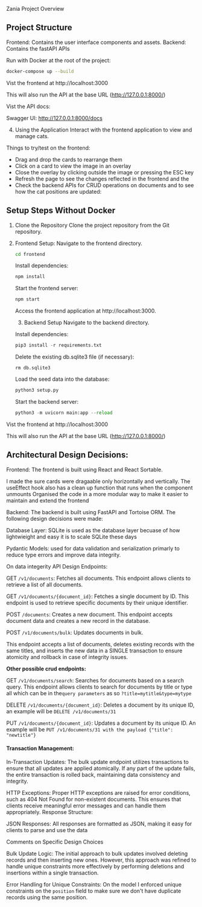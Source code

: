 Zania Project Overview

## Project Structure

Frontend: Contains the user interface components and assets.
Backend: Contains the fastAPI APIs

Run with Docker at the root of the project:

```sh
docker-compose up --build
```

Vist the frontend at http://localhost:3000

This will also run the API at the base URL (http://127.0.0.1:8000/)

Vist the API docs:

Swagger UI: http://127.0.0.1:8000/docs

4. Using the Application
   Interact with the frontend application to view and manage cats.

Things to try/test on the frontend:

- Drag and drop the cards to rearrange them
- Click on a card to view the image in an overlay
- Close the overlay by clicking outside the image or pressing the ESC key
- Refresh the page to see the changes reflected in the frontend and the
- Check the backend APIs for CRUD operations on documents and to see how the cat positions are updated:

## Setup Steps Without Docker

1. Clone the Repository
   Clone the project repository from the Git repository.

2. Frontend Setup: 
   Navigate to the frontend directory.

   ```sh
   cd frontend
   ```

   Install dependencies:

   ```js
   npm install
   ```

   Start the frontend server:

   ```js
   npm start
   ```

   Access the frontend application at http://localhost:3000.

   3. Backend Setup
      Navigate to the backend directory.

   Install dependencies:

   ```py
   pip3 install -r requirements.txt
   ```

   Delete the existing db.sqlite3 file (if necessary):

   ```
   rm db.sqlite3
   ```

   Load the seed data into the database:

   ```py
   python3 setup.py
   ```

   Start the backend server:

   ```py
   python3 -m uvicorn main:app --reload
   ```

Vist the frontend at http://localhost:3000

This will also run the API at the base URL (http://127.0.0.1:8000/)

## Architectural Design Decisions:

Frontend: The frontend is built using React and React Sortable.

I made the sure cards were dragaable only horizontally and vertically.
The useEffect hook also has a clean up function that runs when the component unmounts
Organised the code in a more modular way to make it easier to maintain and extend the frontend

Backend: The backend is built using FastAPI and Tortoise ORM. The following design decisions were made:

Database Layer: SQLite is used as the database layer becuase of how lightwieight and easy it is to scale SQLite these days

Pydantic Models: used for data validation and serialization primarly to reduce type errors and improve data integrity.

On data integerity
API Design Endpoints:

GET `/v1/documents`: Fetches all documents. This endpoint allows clients to retrieve a list of all documents.

GET `/v1/documents/{document_id}`: Fetches a single document by ID.
This endpoint is used to retrieve specific documents by their unique identifier.

POST `/documents`: Creates a new document. This endpoint accepts document data and creates a new record in the database.

POST `/v1/documents/bulk`: Updates documents in bulk.

This endpoint accepts a list of documents, deletes existing records with the same titles, and inserts the new data in a SINGLE transaction to ensure atomicity and rollback in case of integrity issues.

**Other possible crud endpoints:**

GET `/v1/documents/search`: Searches for documents based on a search query. This endpoint allows clients to search for documents by title or type all which can be in the`query parameters` as so `?title=mytitle&type=mytype`

DELETE `/v1/documents/{document_id}`: Deletes a document by its unique ID, an example will be `DELETE /v1/documents/31`

PUT `/v1/documents/{document_id}`: Updates a document by its unique ID. An example will be `PUT /v1/documents/31 with the payload {"title": "newtitle"}`

#### Transaction Management:

In-Transaction Updates: The bulk update endpoint utilizes transactions to ensure that all updates are applied atomically. If any part of the update fails, the entire transaction is rolled back, maintaining data consistency and integrity.

HTTP Exceptions: Proper HTTP exceptions are raised for error conditions, such as 404 Not Found for non-existent documents. This ensures that clients receive meaningful error messages and can handle them appropriately.
Response Structure:

JSON Responses: All responses are formatted as JSON, making it easy for clients to parse and use the data

Comments on Specific Design Choices

Bulk Update Logic:
The initial approach to bulk updates involved deleting records and then inserting new ones. However, this approach was refined to handle unique constraints more effectively by performing deletions and insertions within a single transaction.

Error Handling for Unique Constraints: On the model I enforced unique constraints on the `position` field to make sure we don't have duplicate records using the same position.
